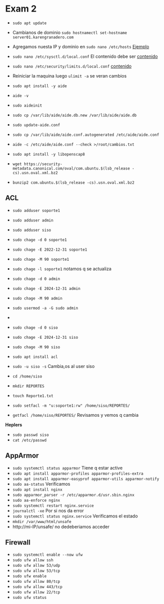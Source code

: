 # Exam 2

- `sudo apt update`
- Cambianos de dominio `sudo hostnamectl set-hostname server01.karengranadero.com`
- Agregamos nuesta IP y dominio en `sudo nano /etc/hosts` [Ejemplo](../exam01/nginx/hosts)

- `sudo nano /etc/sysctl.d/local.conf` El contenido debe ser [contenido](./sysctl.conf.example)
- `sudo nano /etc/security/limits.d/local.conf` [contenido](./local.conf)
- Reiniciar la maquina luego `ulimit -a` se veran cambios

- `sudo apt install -y aide`
- `aide -v`
- `sudo aideinit`
- `sudo cp /var/lib/aide/aide.db.new /var/lib/aide/aide.db`
- `sudo update-aide.conf`
- `sudo cp /var/lib/aide/aide.conf.autogenerated /etc/aide/aide.conf`
- `aide -c /etc/aide/aide.conf --check >/root/cambios.txt`

- `sudo apt install -y libopenscap8`
- `wget https://security-metadata.canonical.com/oval/com.ubuntu.$(lsb_release -cs).usn.oval.xml.bz2`
- `bunzip2 com.ubuntu.$(lsb_release -cs).usn.oval.xml.bz2`

## ACL

- `sudo adduser soporte1`
- `sudo adduser admin`
- `sudo adduser siso`

- `sudo chage -d 0 soporte1`
- `sudo chage -E 2022-12-31 soporte1`
- `sudo chage -M 90 soporte1`
- `sudo chage -l soporte1` notamos q se actualiza

- `sudo chage -d 0 admin`
- `sudo chage -E 2024-12-31 admin`
- `sudo chage -M 90 admin`
- `sudo usermod -a -G sudo admin`
-
- `sudo chage -d 0 siso`
- `sudo chage -E 2024-12-31 siso`
- `sudo chage -M 90 siso`

- `sudo apt install acl`
- `sudo -u siso -s` Cambia,os al user siso
- `cd /home/siso`
- `mkdir REPORTES`
- `touch Reporte1.txt`
- `sudo setfacl -m "u:soporte1:rw" /home/siso/REPORTES/`
- `getfacl /home/siso/REPORTES/` Revisamos y vemos q cambia

**Heplers**

- `sudo passwd siso`
- `cat /etc/passwd`

## AppArmor

- `sudo systemctl status apparmor` Tiene q estar active
- `sudo apt install apparmor-profiles apparmor-profiles-extra`
- `sudo apt install apparmor-easyprof apparmor-utils apparmor-notify`
- `sudo aa-status` Verificamos
- `sudo apt install nginx`
- `sudo apparmor_parser -r /etc/apparmor.d/usr.sbin.nginx`
- `sudo aa-enforce nginx`
- `sudo systemctl restart nginx.service`
- `journalctl -xe` Por si nos da error
- `sudo systemctl status nginx.service` Verificamos el estado
- `mkdir /var/www/html/unsafe`
- http://mi-IP/unsafe/ no dedeberiamos acceder

## Firewall

- `sudo systemctl enable --now ufw`
- `sudo ufw allow ssh`
- `sudo ufw allow 53/udp`
- `sudo ufw allow 53/tcp`
- `sudo ufw enable`
- `sudo ufw allow 80/tcp`
- `sudo ufw allow 443/tcp`
- `sudo ufw allow 22/tcp`
- `sudo ufw status`
